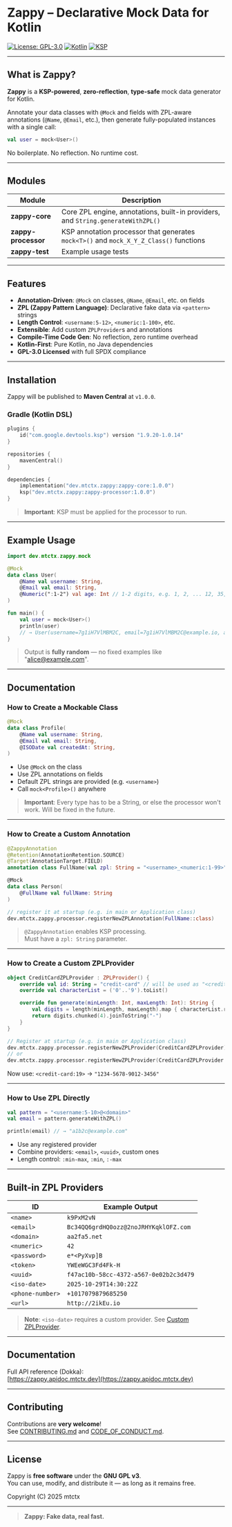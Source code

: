 # Zappy – Declarative Mock Data for Kotlin

[![License: GPL-3.0](https://img.shields.io/badge/License-GPL%203.0-blue.svg)](https://www.gnu.org/licenses/gpl-3.0)
[![Kotlin](https://img.shields.io/badge/Kotlin-2.2.21-blue.svg)](https://kotlinlang.org)
[![KSP](https://img.shields.io/badge/KSP-2.3.0-orange.svg)](https://github.com/google/ksp)

---

## What is Zappy?

**Zappy** is a **KSP-powered**, **zero-reflection**, **type-safe** mock data generator for Kotlin.

Annotate your data classes with `@Mock` and fields with ZPL-aware annotations (`@Name`, `@Email`, etc.), then generate
fully-populated instances with a single call:

```kotlin
val user = mock<User>()
```

No boilerplate. No reflection. No runtime cost.

---

## Modules

| Module              | Description                                                                            |
|---------------------|----------------------------------------------------------------------------------------|
| **zappy-core**      | Core ZPL engine, annotations, built-in providers, and `String.generateWithZPL()`       |
| **zappy-processor** | KSP annotation processor that generates `mock<T>()` and `mock_X_Y_Z_Class()` functions |
| **zappy-test**      | Example usage tests                                                                    |

---

## Features

* **Annotation-Driven**: `@Mock` on classes, `@Name`, `@Email`, etc. on fields
* **ZPL (Zappy Pattern Language)**: Declarative fake data via `<pattern>` strings
* **Length Control**: `<username:5-12>`, `<numeric:1-100>`, etc.
* **Extensible**: Add custom `ZPLProvider`s and annotations
* **Compile-Time Code Gen**: No reflection, zero runtime overhead
* **Kotlin-First**: Pure Kotlin, no Java dependencies
* **GPL-3.0 Licensed** with full SPDX compliance

---

## Installation

Zappy will be published to **Maven Central** at `v1.0.0`.

### Gradle (Kotlin DSL)

```kotlin
plugins {
    id("com.google.devtools.ksp") version "1.9.20-1.0.14"
}

repositories {
    mavenCentral()
}

dependencies {
    implementation("dev.mtctx.zappy:zappy-core:1.0.0")
    ksp("dev.mtctx.zappy:zappy-processor:1.0.0")
}
```

> **Important**: KSP must be applied for the processor to run.

---

## Example Usage

```kotlin
import dev.mtctx.zappy.mock

@Mock
data class User(
    @Name val username: String,
    @Email val email: String,
    @Numeric(":1-2") val age: Int // 1-2 digits, e.g. 1, 2, ... 12, 35, ...
)

fun main() {
    val user = mock<User>()
    println(user)
    // → User(username=7g1iH7VlMBM2C, email=7g1iH7VlMBM2C@example.io, age=42)
}
```

> Output is **fully random** — no fixed examples like "alice@example.com".

---

## Documentation

### How to Create a Mockable Class

```kotlin
@Mock
data class Profile(
    @Name val username: String,
    @Email val email: String,
    @ISODate val createdAt: String,
)
```

* Use `@Mock` on the class
* Use ZPL annotations on fields
* Default ZPL strings are provided (e.g. `<username>`)
* Call `mock<Profile>()` anywhere

> **Important**: Every type has to be a String, or else the processor won't work. Will be fixed in the future.

---

### How to Create a Custom Annotation

```kotlin
@ZappyAnnotation
@Retention(AnnotationRetention.SOURCE)
@Target(AnnotationTarget.FIELD)
annotation class FullName(val zpl: String = "<username>_<numeric:1-99>")

@Mock
data class Person(
    @FullName val fullName: String
)

// register it at startup (e.g. in main or Application class)
dev.mtctx.zappy.processor.registerNewZPLAnnotation(FullName::class)
```

> `@ZappyAnnotation` enables KSP processing.  
> Must have a `zpl: String` parameter.

---

### How to Create a Custom ZPLProvider

```kotlin
object CreditCardZPLProvider : ZPLProvider() {
    override val id: String = "credit-card" // will be used as "<credit-card>"
    override val characterList = ('0'..'9').toList()

    override fun generate(minLength: Int, maxLength: Int): String {
        val digits = length(minLength, maxLength).map { characterList.random() }.joinToString("")
        return digits.chunked(4).joinToString("-")
    }
}

// Register at startup (e.g. in main or Application class)
dev.mtctx.zappy.processor.registerNewZPLProvider(CreditCardZPLProvider)
// or
dev.mtctx.zappy.processor.registerNewZPLProvider(CreditCardZPLProvider.mapEntry())
```

Now use: `<credit-card:19>` → `"1234-5678-9012-3456"`

---

### How to Use ZPL Directly

```kotlin
val pattern = "<username:5-10>@<domain>"
val email = pattern.generateWithZPL()

println(email) // → "a1b2c@example.com"
```

* Use any registered provider
* Combine providers: `<email>`, `<uuid>`, custom ones
* Length control: `:min-max`, `:min`, `:-max`

---

## Built-in ZPL Providers

| ID               | Example Output                         |
|------------------|----------------------------------------|
| `<name>`         | `k9PxM2vN`                             |
| `<email>`        | `Bc34QQ6grdHQ0ozz@2noJRHYKqklOFZ.com`  |
| `<domain>`       | `aa2fa5.net`                           |
| `<numeric>`      | `42`                                   |
| `<password>`     | `e*<PyXvp]B`                           |
| `<token>`        | `YWEeWGC3Fd4Fk-H`                      |
| `<uuid>`         | `f47ac10b-58cc-4372-a567-0e02b2c3d479` |
| `<iso-date>`     | `2025-10-29T14:30:22Z`                 |
| `<phone-number>` | `+1017079879685250`                    |
| `<url>`          | `http://2ikEu.io`                      |

> **Note**: `<iso-date>` requires a custom provider. See [Custom ZPLProvider](#how-to-create-a-custom-zplprovider).

---

## Documentation

Full API reference (Dokka):  
[https://zappy.apidoc.mtctx.dev](https://zappy.apidoc.mtctx.dev)

---

## Contributing

Contributions are **very welcome**!  
See [CONTRIBUTING.md](CONTRIBUTING.md) and [CODE_OF_CONDUCT.md](CODE_OF_CONDUCT.md).

---

## License

Zappy is **free software** under the **GNU GPL v3**.  
You can use, modify, and distribute it — as long as it remains free.

Copyright (C) 2025 mtctx

---

> **Zappy: Fake data, real fast.**